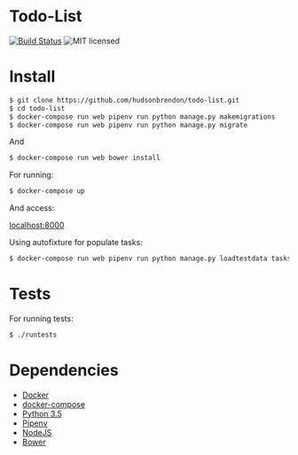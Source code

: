 # Todo-List

[![Build Status](https://travis-ci.org/hudsonbrendon/todo-list.svg?branch=master)](https://travis-ci.org/hudsonbrendon/todo-list)
![MIT licensed](https://img.shields.io/badge/license-MIT-blue.svg)


# Install

```sh
$ git clone https://github.com/hudsonbrendon/todo-list.git
$ cd todo-list
$ docker-compose run web pipenv run python manage.py makemigrations
$ docker-compose run web pipenv run python manage.py migrate
```
And

```sh
$ docker-compose run web bower install
```

For running:

```sh
$ docker-compose up
```

And access:

[localhost:8000](http://localhost:8000)

Using autofixture for populate tasks:

```sh
$ docker-compose run web pipenv run python manage.py loadtestdata tasks.Task:30
```

# Tests

For running tests:

```sh
$ ./runtests
```

# Dependencies

- [Docker](https://docker.com)
- [docker-compose](https://docs.docker.com/compose/)
- [Python 3.5](https://www.python.org/downloads/release/python-350/)
- [Pipenv](https://github.com/kennethreitz/pipenv)
- [NodeJS](https://nodejs.org/en/)
- [Bower](https://bower.io/)
